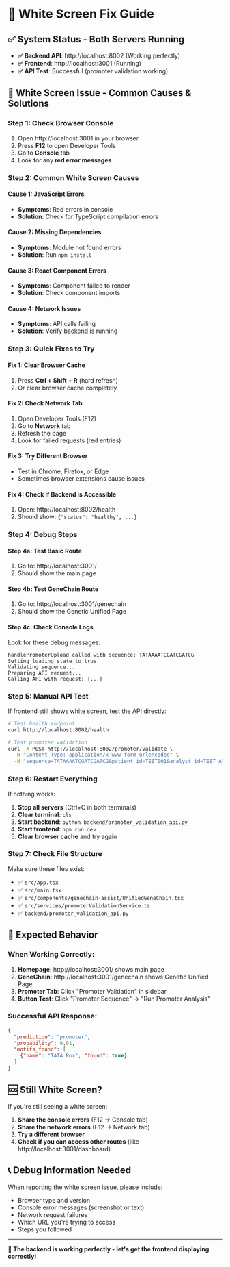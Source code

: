# 🔧 White Screen Fix Guide

## ✅ **System Status - Both Servers Running**

- **✅ Backend API**: http://localhost:8002 (Working perfectly)
- **✅ Frontend**: http://localhost:3001 (Running)
- **✅ API Test**: Successful (promoter validation working)

## 🐛 **White Screen Issue - Common Causes & Solutions**

### **Step 1: Check Browser Console**
1. Open http://localhost:3001 in your browser
2. Press **F12** to open Developer Tools
3. Go to **Console** tab
4. Look for any **red error messages**

### **Step 2: Common White Screen Causes**

#### **Cause 1: JavaScript Errors**
- **Symptoms**: Red errors in console
- **Solution**: Check for TypeScript compilation errors

#### **Cause 2: Missing Dependencies**
- **Symptoms**: Module not found errors
- **Solution**: Run `npm install`

#### **Cause 3: React Component Errors**
- **Symptoms**: Component failed to render
- **Solution**: Check component imports

#### **Cause 4: Network Issues**
- **Symptoms**: API calls failing
- **Solution**: Verify backend is running

### **Step 3: Quick Fixes to Try**

#### **Fix 1: Clear Browser Cache**
1. Press **Ctrl + Shift + R** (hard refresh)
2. Or clear browser cache completely

#### **Fix 2: Check Network Tab**
1. Open Developer Tools (F12)
2. Go to **Network** tab
3. Refresh the page
4. Look for failed requests (red entries)

#### **Fix 3: Try Different Browser**
- Test in Chrome, Firefox, or Edge
- Sometimes browser extensions cause issues

#### **Fix 4: Check if Backend is Accessible**
1. Open: http://localhost:8002/health
2. Should show: `{"status": "healthy", ...}`

### **Step 4: Debug Steps**

#### **Step 4a: Test Basic Route**
1. Go to: http://localhost:3001/
2. Should show the main page

#### **Step 4b: Test GeneChain Route**
1. Go to: http://localhost:3001/genechain
2. Should show the Genetic Unified Page

#### **Step 4c: Check Console Logs**
Look for these debug messages:
```
handlePromoterUpload called with sequence: TATAAAATCGATCGATCG
Setting loading state to true
Validating sequence...
Preparing API request...
Calling API with request: {...}
```

### **Step 5: Manual API Test**

If frontend still shows white screen, test the API directly:

```bash
# Test health endpoint
curl http://localhost:8002/health

# Test promoter validation
curl -X POST http://localhost:8002/promoter/validate \
  -H "Content-Type: application/x-www-form-urlencoded" \
  -d "sequence=TATAAAATCGATCGATCG&patient_id=TEST001&analyst_id=TEST_ANALYST&user_role=Doctor"
```

### **Step 6: Restart Everything**

If nothing works:

1. **Stop all servers** (Ctrl+C in both terminals)
2. **Clear terminal**: `cls`
3. **Start backend**: `python backend/promoter_validation_api.py`
4. **Start frontend**: `npm run dev`
5. **Clear browser cache** and try again

### **Step 7: Check File Structure**

Make sure these files exist:
- ✅ `src/App.tsx`
- ✅ `src/main.tsx`
- ✅ `src/components/genechain-assist/UnifiedGeneChain.tsx`
- ✅ `src/services/promoterValidationService.ts`
- ✅ `backend/promoter_validation_api.py`

## 🎯 **Expected Behavior**

### **When Working Correctly:**
1. **Homepage**: http://localhost:3001/ shows main page
2. **GeneChain**: http://localhost:3001/genechain shows Genetic Unified Page
3. **Promoter Tab**: Click "Promoter Validation" in sidebar
4. **Button Test**: Click "Promoter Sequence" → "Run Promoter Analysis"

### **Successful API Response:**
```json
{
  "prediction": "promoter",
  "probability": 0.61,
  "motifs_found": [
    {"name": "TATA Box", "found": true}
  ]
}
```

## 🆘 **Still White Screen?**

If you're still seeing a white screen:

1. **Share the console errors** (F12 → Console tab)
2. **Share the network errors** (F12 → Network tab)
3. **Try a different browser**
4. **Check if you can access other routes** (like http://localhost:3001/dashboard)

## 📞 **Debug Information Needed**

When reporting the white screen issue, please include:
- Browser type and version
- Console error messages (screenshot or text)
- Network request failures
- Which URL you're trying to access
- Steps you followed

---

**🎯 The backend is working perfectly - let's get the frontend displaying correctly!**


